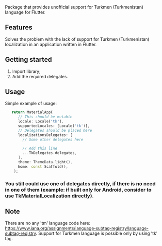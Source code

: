 Package that provides unofficial support for Turkmen (Turkmenistan) language for Flutter.

## Features

Solves the problem with the lack of support for Turkmen (Turkmenistan) localization in an application written in Flutter.

## Getting started

1. Import library;
2. Add the required delegates.

## Usage

Simple example of usage:

```dart
   return MaterialApp(
      // This should be mutable
      locale: Locale('tk'),
      supportedLocales: [Locale('tk')],
      // Delegates should be placed here
      localizationsDelegates: [
        // Some other delegates here
        
        // Add this line
        ...TkDelegates.delegates,
      ],
      theme: ThemeData.light(),
      home: const Scaffold(),
    );
```

### You still could use one of delegates directly, if there is no need in one of them (example: if built only for Android, consider to use TkMaterialLocalization directly). 

## Note

There are no any 'tm' language code here: https://www.iana.org/assignments/language-subtag-registry/language-subtag-registry. Support for Turkmen language is possible only by using 'tk' tag.
